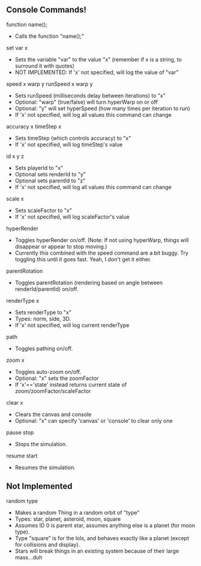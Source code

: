 Console Commands!
-----------------

function name();
- Calls the function "name();"

set var x
- Sets the variable "var" to the value "x"
  (remember if x is a string, to surround it with quotes)
- NOT IMPLEMENTED: If 'x' not specified, will log the value of "var"

speed x warp y
runSpeed x warp y
- Sets runSpeed (milliseconds delay between iterations) to "x"
- Optional: "warp" (true/false) will turn hyperWarp on or off
- Optional: "y" will set hyperSpeed (how many times per iteration to run)
- If 'x' not specified, will log all values this command can change

accuracy x
timeStep x
- Sets timeStep (which controls accuracy) to "x"
- If 'x' not specified, will log timeStep's value

id x y z
- Sets playerId to "x"
- Optional sets renderId to "y"
- Optional sets parentId to "z"
- If 'x' not specified, will log all values this command can change

scale x
- Sets scaleFactor to "x"
- If 'x' not specified, will log scaleFactor's value

hyperRender
- Toggles hyperRender on/off. (Note: If not using hyperWarp, things will disappear or appear to stop moving.)
- Currently this combined with the speed command are a bit buggy. Try toggling this until it goes fast. Yeah,
  I don't get it either.

parentRotation
- Toggles parentRotation (rendering based on angle between renderId/parentId) on/off.

renderType x
- Sets renderType to "x"
- Types: norm, side, 3D.
- If 'x' not specified, will log current renderType

path
- Toggles pathing on/off.

zoom x
- Toggles auto-zoom on/off.
- Optional: "x" sets the zoomFactor
- If 'x'=='state' instead returns current state of zoom/zoomFactor/scaleFactor

clear x
- Clears the canvas and console
- Optional: "x" can specify 'canvas' or 'console' to clear only one

pause
stop
- Stops the simulation.

resume
start
- Resumes the simulation.

Not Implemented
---------------

random type
- Makes a random Thing in a random orbit of "type"
- Types: star, planet, asteroid, moon, square
- Assumes ID 0 is parent star, assumes anything else is a planet (for moon type).
- Type "square" is for the lols, and behaves exactly like a planet (except for collisions and display).
- Stars will break things in an existing system because of their large mass...duh
